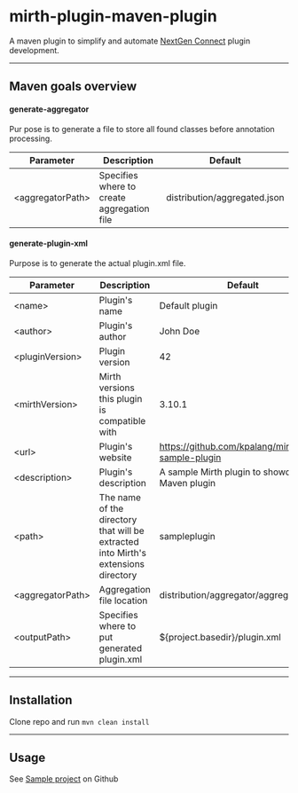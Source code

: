 # mirth-plugin-maven-plugin

A maven plugin to simplify and automate [NextGen Connect](https://github.com/nextgenhealthcare/connect) plugin development.

---

## Maven goals overview

#### generate-aggregator
Pur pose is to generate a file to store all found classes before annotation processing.

| Parameter | Description | Default |
| ------ | ------ | ------  |
| \<aggregatorPath> | Specifies where to create aggregation file | distribution/aggregated.json |

#### generate-plugin-xml
Purpose is to generate the actual plugin.xml file.

| Parameter | Description | Default |
| ------ | ------ | ------  |
| \<name> | Plugin's name | Default plugin |
| \<author> | Plugin's author | John Doe |
| \<pluginVersion> | Plugin version | 42 |
| \<mirthVersion> | Mirth versions this plugin is compatible with | 3.10.1 |
| \<url> | Plugin's website | https://github.com/kpalang/mirth-sample-plugin |
| \<description> | Plugin's description | A sample Mirth plugin to showcase my Maven plugin |
| \<path> | The name of the directory that will be extracted into Mirth's extensions directory | sampleplugin |
| \<aggregatorPath> | Aggregation file location | distribution/aggregator/aggregated.json |
| \<outputPath> | Specifies where to put generated plugin.xml | ${project.basedir}/plugin.xml |

---

## Installation
Clone repo and run `mvn clean install`

--- 

## Usage
See [Sample project](https://github.com/kpalang/mirth-sample-plugin) on Github
